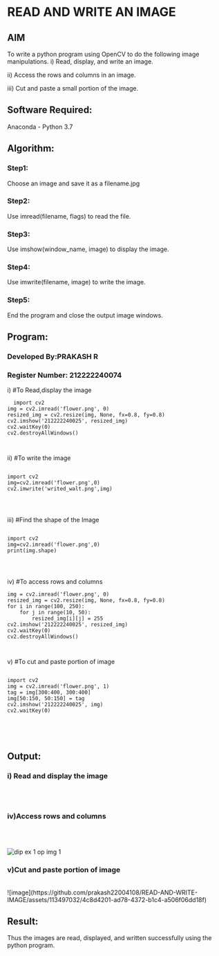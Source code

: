 # READ AND WRITE AN IMAGE
## AIM
To write a python program using OpenCV to do the following image manipulations.
i) Read, display, and write an image.

ii) Access the rows and columns in an image.

iii) Cut and paste a small portion of the image.

## Software Required:
Anaconda - Python 3.7
## Algorithm:
### Step1:
Choose an image and save it as a filename.jpg
### Step2:
Use imread(filename, flags) to read the file.
### Step3:
Use imshow(window_name, image) to display the image.
### Step4:
Use imwrite(filename, image) to write the image.
### Step5:
End the program and close the output image windows.
## Program:
### Developed By:PRAKASH R
### Register Number: 212222240074
i) #To Read,display the image
```
  import cv2
img = cv2.imread('flower.png', 0)
resized_img = cv2.resize(img, None, fx=0.8, fy=0.8)
cv2.imshow('212222240025', resized_img)
cv2.waitKey(0)
cv2.destroyAllWindows()

  

```
ii) #To write the image
```

import cv2
img=cv2.imread('flower.png',0)
cv2.imwrite('writed_walt.png',img)




```
iii) #Find the shape of the Image
```

import cv2
img=cv2.imread('flower.png',0)
print(img.shape)




```
iv) #To access rows and columns

```import cv2
img = cv2.imread('flower.png', 0)
resized_img = cv2.resize(img, None, fx=0.8, fy=0.8)
for i in range(100, 250):
    for j in range(10, 50):
        resized_img[i][j] = 255  
cv2.imshow('212222240025', resized_img)
cv2.waitKey(0)
cv2.destroyAllWindows()



```
v) #To cut and paste portion of image
```

import cv2
img = cv2.imread('flower.png', 1)
tag = img[300:400, 300:400]
img[50:150, 50:150] = tag
cv2.imshow('212222240025', img)
cv2.waitKey(0)





```

## Output:

### i) Read and display the image

<br> 

<br>


### iv)Access rows and columns
<br>

<br>![dip ex 1 op img 1](https://github.com/prakash22004108/READ-AND-WRITE-IMAGE/assets/113497032/2693d680-42b2-492d-86c3-d578c6d4d4dd)


### v)Cut and paste portion of image
<br>
![image](https://github.com/prakash22004108/READ-AND-WRITE-IMAGE/assets/113497032/4c8d4201-ad78-4372-b1c4-a506f06dd18f)

<br>

## Result:
Thus the images are read, displayed, and written successfully using the python program.
